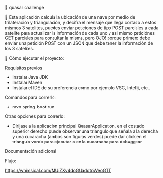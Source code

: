 📛 quasar challenge

📝 Esta aplicación calcula la ubicación de una nave por medio de trilateración y triangulación, y decifra el mensaje que llega cortado a estos mismos 3 satelites, puedes enviar peticiones
  de tipo POST parciales a cada satelite para actualizar la información de cada uno y asi mismo peticiónes GET parciales para consultar la misma, pero OJO! porque primero debe enviar una 
  petición POST con un JSON que debe tener la información de los 3 satelites.
  
🚀 Cómo ejecutar el proyecto:

Requisitos previos
- Instalar Java JDK
- Instalar Maven
- Instalar el IDE de su preferencia como por ejemplo VSC, Intellij, etc..

Comandos para correrlo:
- mvn spring-boot:run

Otras opciones para correrlo:
- Dirijase a la aplicacion principal QuasarApplication, en el costado superior derecho puede observar una triangulo que seńala a la derecha y una cucaracha (ambos son figuras verdes)
  puede dar click en el triangulo verde para ejecutar o en la cucaracha para debuggear
  


Documentación adicional

Flujo:

https://whimsical.com/MUjZXv4doGUaddtpWeoGTT
